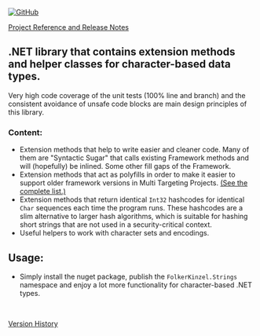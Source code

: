 [![GitHub](https://img.shields.io/github/license/FolkerKinzel/Strings)](https://github.com/FolkerKinzel/Strings/blob/master/LICENSE)

[Project Reference and Release Notes](https://github.com/FolkerKinzel/Strings/releases/tag/v9.2.0)

## .NET library that contains extension methods and helper classes for character-based data types.

Very high code coverage of the unit tests (100% line and branch) and the consistent avoidance of unsafe code blocks are main design principles of this library.

### Content:
- Extension methods that help to write easier and cleaner code. Many of them are "Syntactic Sugar" that calls existing Framework methods and will (hopefully) be inlined. Some other fill gaps of the Framework.
- Extension methods that act as polyfills in order to make it easier to support older framework versions in Multi Targeting Projects. [(See the complete list.)](https://github.com/FolkerKinzel/Strings/blob/master/src/FolkerKinzel.Strings/md/Polyfills.md)
- Extension methods that return identical `Int32` hashcodes for identical `Char` sequences each time the program runs. These hashcodes are a slim alternative to larger hash algorithms, which is suitable for hashing short strings that are not used in a security-critical context.
- Useful helpers to work with character sets and encodings.

## Usage:
- Simply install the nuget package, publish the `FolkerKinzel.Strings` namespace and enjoy a lot more functionality for character-based .NET types.

&nbsp;

[Version History](https://github.com/FolkerKinzel/Strings/releases)



